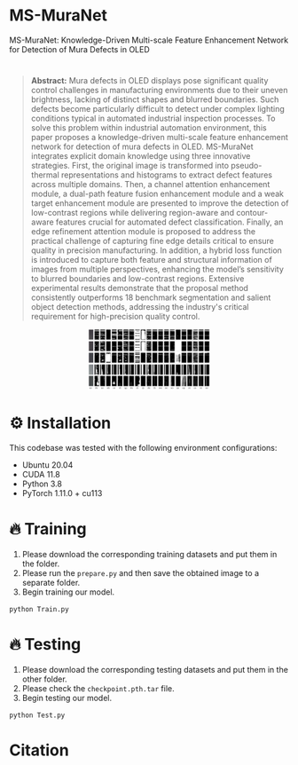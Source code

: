 

# MS-MuraNet
MS-MuraNet: Knowledge-Driven Multi-scale Feature Enhancement Network for Detection of Mura Defects in OLED

# 
> **Abstract:** Mura defects in OLED displays pose significant quality control challenges in manufacturing environments due to their uneven brightness, lacking of distinct shapes and blurred boundaries. Such defects become particularly difficult to detect under complex lighting conditions typical in automated industrial inspection processes. To solve this problem within industrial automation environment, this paper proposes a knowledge-driven multi-scale feature enhancement network for detection of mura defects in OLED. MS-MuraNet integrates explicit domain knowledge using three innovative strategies. First, the original image is transformed into pseudo-thermal representations and histograms to extract defect features across multiple domains. Then, a channel attention enhancement module, a dual-path feature fusion enhancement module and a weak target enhancement module are presented to improve the detection of low-contrast regions while delivering region-aware and contour-aware features crucial for automated defect classification. Finally, an edge refinement attention module is proposed to address the practical challenge of capturing fine edge details critical to ensure quality in precision manufacturing. In addition, a hybrid loss function is introduced to capture both feature and structural information of images from multiple perspectives, enhancing the model’s sensitivity to blurred boundaries and low-contrast regions. Extensive experimental results demonstrate that the proposal method consistently outperforms 18 benchmark segmentation and salient object detection methods, addressing the industry's critical requirement for high-precision quality control.

<div align="center">
  <p>
        <img src="exp.png" width="220">
    </a>
</p>
</div>


# ⚙️ Installation  
This codebase was tested with the following environment configurations:

- Ubuntu 20.04
- CUDA 11.8
- Python 3.8
- PyTorch 1.11.0 + cu113

# 🔥 Training  
1. Please download the corresponding training datasets and put them in the folder.
2. Please run the `prepare.py` and then save the obtained image to a separate folder.
3. Begin training our model.
```
python Train.py
```

# 🔥 Testing
1. Please download the corresponding testing datasets and put them in the other folder.
2. Please check the `checkpoint.pth.tar` file.
3. Begin testing our model.
```
python Test.py
```

# Citation  
